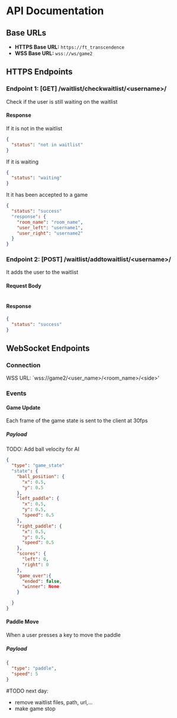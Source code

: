 # API Documentation

## Base URLs
- **HTTPS Base URL:** `https://ft_transcendence`
- **WSS Base URL:** `wss://ws/game2`

## HTTPS Endpoints

### Endpoint 1: [GET] /waitlist/checkwaitlist/\<username>/
Check if the user is still waiting on the waitlist

#### Response
If it is not in the waitlist
```json
{
  "status": "not in waitlist"
}
```
If it is waiting
```json
{
  "status": "waiting"
}
```
It it has been accepted to a game
```json
{
  "status": "success"
  "response": {
    "room_name": "room_name",
    "user_left": "username1",
    "user_right": "username2"
  } 
}
```

### Endpoint 2: [POST] /waitlist/addtowaitlist/\<username>/
It adds the user to the waitlist

#### Request Body
```json
```

#### Response
```json
{
  "status": "success"
}
```

## WebSocket Endpoints

### Connection
WSS URL: `wss://game2/\<user_name>/\<room_name>/\<side>'

### Events

#### Game Update
Each frame of the game state is sent to the client at 30fps

##### Payload
TODO: Add ball velocity for AI
```json
{
  "type": "game_state"
  "state": {
    "ball_position": {
      "x": 0.5,
      "y": 0.5
    },
    "left_paddle": {
      "x": 0.5,
      "y": 0.5,
      "speed": 0.5
    },
    "right_paddle": {
      "x": 0.5,
      "y": 0.5,
      "speed": 0.5
    },
    "scores": {
      "left": 0,
      "right": 0
    },
    "game_over":{
      "ended": false,
      "winner": None
    }

  }
}
```

#### Paddle Move
When a user presses a key to move the paddle

##### Payload
```json
{
  "type": "paddle",
  "speed": 5
}
```


#TODO next day:
- remove waitlist files, path, url,...
- make game stop
